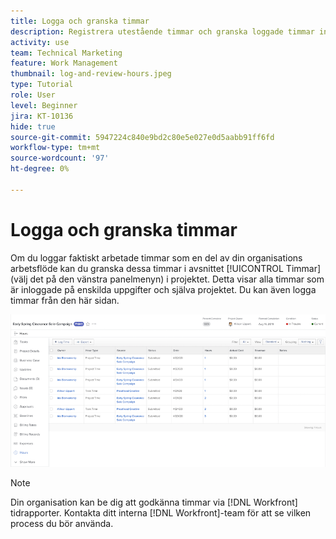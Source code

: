 ```yaml
---
title: Logga och granska timmar
description: Registrera utestående timmar och granska loggade timmar innan du stänger ett projekt i  [!DNL  Workfront].
activity: use
team: Technical Marketing
feature: Work Management
thumbnail: log-and-review-hours.jpeg
type: Tutorial
role: User
level: Beginner
jira: KT-10136
hide: true
source-git-commit: 5947224c840e9bd2c80e5e027e0d5aabb91ff6fd
workflow-type: tm+mt
source-wordcount: '97'
ht-degree: 0%

---
```


# Logga och granska timmar

Om du loggar faktiskt arbetade timmar som en del av din organisations arbetsflöde kan du granska dessa timmar i avsnittet [!UICONTROL Timmar] (välj det på den vänstra panelmenyn) i projektet. Detta visar alla timmar som är inloggade på enskilda uppgifter och själva projektet. Du kan även logga timmar från den här sidan.

![Timmar med timposter](assets/planner-fund-log-and-review-hours.png)

>[!NOTE]
>
>Din organisation kan be dig att godkänna timmar via [!DNL Workfront] tidrapporter. Kontakta ditt interna [!DNL Workfront]-team för att se vilken process du bör använda.

<!---
learn more url
Log time
--->
